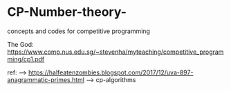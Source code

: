 # CP-Number-theory-
concepts and codes for competitive programming 

The God:
https://www.comp.nus.edu.sg/~stevenha/myteaching/competitive_programming/cp1.pdf

ref:
 --> https://halfeatenzombies.blogspot.com/2017/12/uva-897-anagrammatic-primes.html
 --> cp-algorithms
